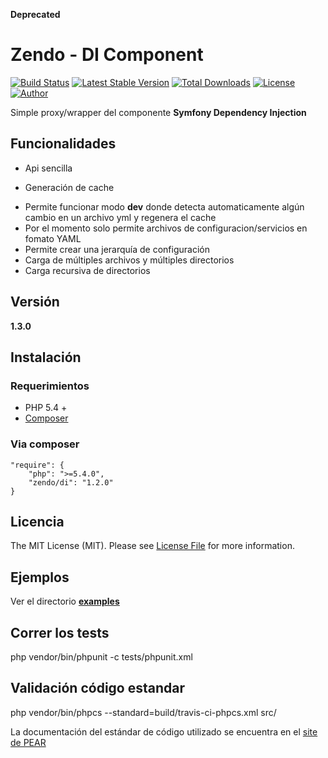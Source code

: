 **Deprecated**

Zendo - DI Component
====================

[![Build Status](https://travis-ci.org/mostofreddy/DI.svg?branch=master)](https://travis-ci.org/mostofreddy/DI)
[![Latest Stable Version](https://poser.pugx.org/zendo/di/v/stable)](https://packagist.org/packages/zendo/di)
[![Total Downloads](https://poser.pugx.org/zendo/di/downloads)](https://packagist.org/packages/zendo/di)
[![License](https://poser.pugx.org/zendo/di/license)](https://packagist.org/packages/zendo/di)
[![Author](https://img.shields.io/badge/author-@mostofreddy-green.svg)](https://mostofreddy.com.ar)

Simple proxy/wrapper del componente __Symfony Dependency Injection__

Funcionalidades
---------------

+ Api sencilla
* Generación de cache
+ Permite funcionar modo __dev__ donde detecta automaticamente algún cambio en un archivo yml y regenera el cache
+ Por el momento solo permite archivos de configuracion/servicios en fomato YAML
+ Permite crear una jerarquía de configuración
+ Carga de múltiples archivos y múltiples directorios
+ Carga recursiva de directorios

Versión
--------

__1.3.0__

Instalación
-----------

### Requerimientos

* PHP 5.4 +
* [Composer](http://getcomposer.org)

### Via composer

    "require": {
        "php": ">=5.4.0",
        "zendo/di": "1.2.0"
    }

Licencia
--------

The MIT License (MIT). Please see [License File](https://github.com/mostofreddy/DI/blob/master/LICENSE.md) for more information.

Ejemplos
--------

Ver el directorio [__examples__](https://github.com/mostofreddy/DI/tree/master/examples)

Correr los tests
----------------

php vendor/bin/phpunit -c tests/phpunit.xml

Validación código estandar
----------------

php vendor/bin/phpcs --standard=build/travis-ci-phpcs.xml src/

La documentación del estándar de código utilizado se encuentra en el [site de PEAR](https://pear.php.net/manual/en/standards.php)


